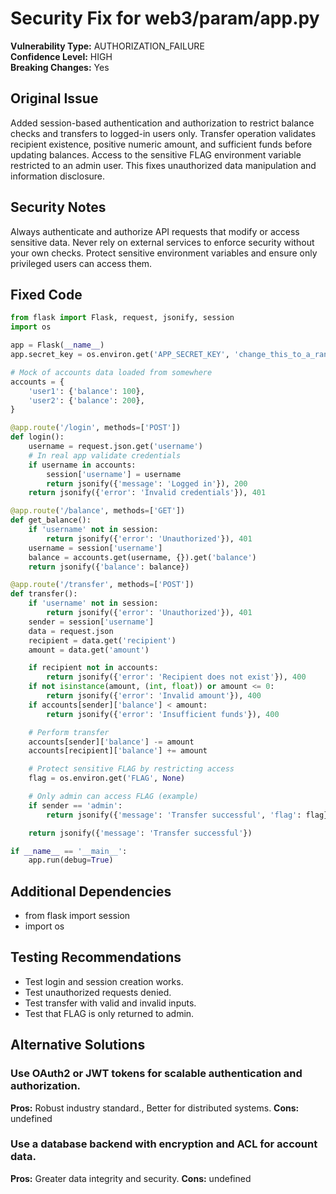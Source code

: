 # Security Fix for web3/param/app.py

**Vulnerability Type:** AUTHORIZATION_FAILURE  
**Confidence Level:** HIGH  
**Breaking Changes:** Yes

## Original Issue
Added session-based authentication and authorization to restrict balance checks and transfers to logged-in users only. Transfer operation validates recipient existence, positive numeric amount, and sufficient funds before updating balances. Access to the sensitive FLAG environment variable restricted to an admin user. This fixes unauthorized data manipulation and information disclosure.

## Security Notes
Always authenticate and authorize API requests that modify or access sensitive data. Never rely on external services to enforce security without your own checks. Protect sensitive environment variables and ensure only privileged users can access them.

## Fixed Code
```py
from flask import Flask, request, jsonify, session
import os

app = Flask(__name__)
app.secret_key = os.environ.get('APP_SECRET_KEY', 'change_this_to_a_random_secret')

# Mock of accounts data loaded from somewhere
accounts = {
    'user1': {'balance': 100},
    'user2': {'balance': 200},
}

@app.route('/login', methods=['POST'])
def login():
    username = request.json.get('username')
    # In real app validate credentials
    if username in accounts:
        session['username'] = username
        return jsonify({'message': 'Logged in'}), 200
    return jsonify({'error': 'Invalid credentials'}), 401

@app.route('/balance', methods=['GET'])
def get_balance():
    if 'username' not in session:
        return jsonify({'error': 'Unauthorized'}), 401
    username = session['username']
    balance = accounts.get(username, {}).get('balance')
    return jsonify({'balance': balance})

@app.route('/transfer', methods=['POST'])
def transfer():
    if 'username' not in session:
        return jsonify({'error': 'Unauthorized'}), 401
    sender = session['username']
    data = request.json
    recipient = data.get('recipient')
    amount = data.get('amount')

    if recipient not in accounts:
        return jsonify({'error': 'Recipient does not exist'}), 400
    if not isinstance(amount, (int, float)) or amount <= 0:
        return jsonify({'error': 'Invalid amount'}), 400
    if accounts[sender]['balance'] < amount:
        return jsonify({'error': 'Insufficient funds'}), 400

    # Perform transfer
    accounts[sender]['balance'] -= amount
    accounts[recipient]['balance'] += amount

    # Protect sensitive FLAG by restricting access
    flag = os.environ.get('FLAG', None)

    # Only admin can access FLAG (example)
    if sender == 'admin':
        return jsonify({'message': 'Transfer successful', 'flag': flag})

    return jsonify({'message': 'Transfer successful'})

if __name__ == '__main__':
    app.run(debug=True)

```

## Additional Dependencies
- from flask import session
- import os

## Testing Recommendations
- Test login and session creation works.
- Test unauthorized requests denied.
- Test transfer with valid and invalid inputs.
- Test that FLAG is only returned to admin.

## Alternative Solutions

### Use OAuth2 or JWT tokens for scalable authentication and authorization.
**Pros:** Robust industry standard., Better for distributed systems.
**Cons:** undefined

### Use a database backend with encryption and ACL for account data.
**Pros:** Greater data integrity and security.
**Cons:** undefined

